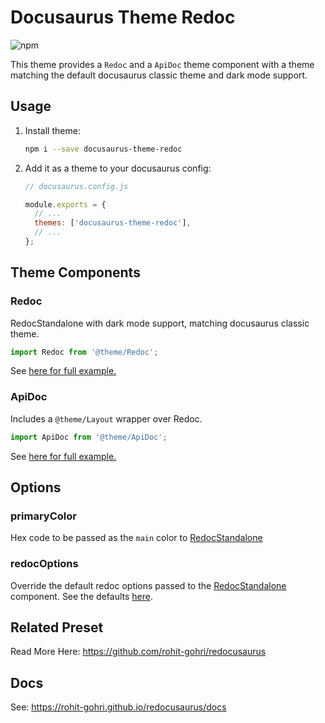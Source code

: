 # Docusaurus Theme Redoc

![npm](https://img.shields.io/npm/v/docusaurus-theme-redoc?style=flat-square)

This theme provides a `Redoc` and a `ApiDoc` theme component with a theme matching the default docusaurus classic theme and dark mode support.

## Usage

1. Install theme:

   ```sh
   npm i --save docusaurus-theme-redoc
   ```

1. Add it as a theme to your docusaurus config:

   ```js
   // docusaurus.config.js

   module.exports = {
     // ...
     themes: ['docusaurus-theme-redoc'],
     // ...
   };
   ```

## Theme Components

### Redoc

RedocStandalone with dark mode support, matching docusaurus classic theme.

```js
import Redoc from '@theme/Redoc';
```

See [here for full example.](https://github.com/rohit-gohri/redocusaurus/tree/main/website/src/pages/examples/custom-layout/index.js)

### ApiDoc

Includes a `@theme/Layout` wrapper over Redoc.

```js
import ApiDoc from '@theme/ApiDoc';
```

See [here for full example.](https://github.com/rohit-gohri/redocusaurus/tree/main/website/src/pages/examples/custom-page/index.js)

## Options

### primaryColor

Hex code to be passed as the `main` color to [RedocStandalone](https://github.com/redocly/redoc#usage-as-a-react-component)

### redocOptions

Override the default redoc options passed to the [RedocStandalone](https://github.com/redocly/redoc#usage-as-a-react-component) component.
See the defaults [here](https://github.com/rohit-gohri/redocusaurus/blob/main/packages/docusaurus-theme-redoc/src/theme/Redoc/Redoc.tsx#L101-L108).

## Related Preset

Read More Here: <https://github.com/rohit-gohri/redocusaurus>

## Docs

See: <https://rohit-gohri.github.io/redocusaurus/docs>
